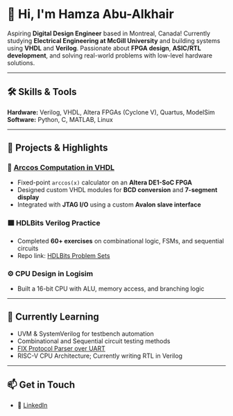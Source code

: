 # 👋 Hi, I'm Hamza Abu-Alkhair

Aspiring **Digital Design Engineer** based in Montreal, Canada!
Currently studying **Electrical Engineering at McGill University** and building systems using **VHDL** and **Verilog**. Passionate about **FPGA design**, **ASIC/RTL development**, and solving real-world problems with low-level hardware solutions.

---

## 🛠️ Skills & Tools

**Hardware:** Verilog, VHDL, Altera FPGAs (Cyclone V), Quartus, ModelSim  
**Software:** Python, C, MATLAB, Linux

---

## 🔬 Projects & Highlights

### 🔷 [Arccos Computation in VHDL](https://github.com/hamooza03/Arccos_in_VHDL)
- Fixed-point `arccos(x)` calculator on an **Altera DE1-SoC FPGA**
- Designed custom VHDL modules for **BCD conversion** and **7-segment display**
- Integrated with **JTAG I/O** using a custom **Avalon slave interface**

### 🟩 HDLBits Verilog Practice
- Completed **60+ exercises** on combinational logic, FSMs, and sequential circuits  
- Repo link: [HDLBits Problem Sets](https://hdlbits.01xz.net/wiki/Problem_sets)

### ⚙️ CPU Design in Logisim
- Built a 16-bit CPU with ALU, memory access, and branching logic


---

## 🌱 Currently Learning

- UVM & SystemVerilog for testbench automation  
- Combinational and Sequential circuit testing methods
- [FIX Protocol Parser over UART](https://github.com/hamooza03/uart_fix_protocol)
- RISC-V CPU Architecture; Currently writing RTL in Verilog 

---

## 📫 Get in Touch

- 🔗 [LinkedIn](https://www.linkedin.com/in/hamza-abk)  
